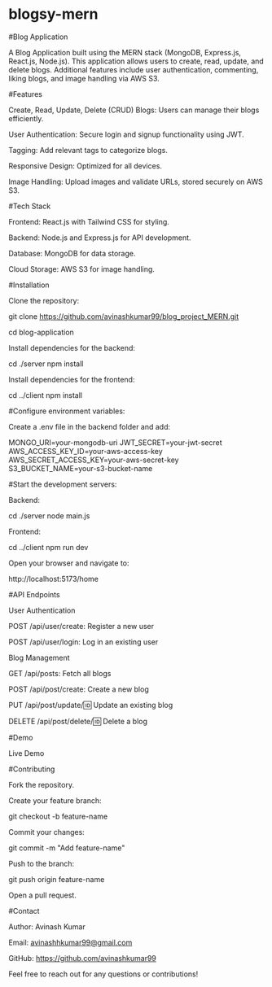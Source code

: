 # blogsy-mern

#Blog Application

A Blog Application built using the MERN stack (MongoDB, Express.js, React.js, Node.js). This application allows users to create, read, update, and delete blogs. Additional features include user authentication, commenting, liking blogs, and image handling via AWS S3.

#Features

Create, Read, Update, Delete (CRUD) Blogs: Users can manage their blogs efficiently.

User Authentication: Secure login and signup functionality using JWT.

Tagging: Add relevant tags to categorize blogs.

Responsive Design: Optimized for all devices.

Image Handling: Upload images and validate URLs, stored securely on AWS S3.

#Tech Stack

Frontend: React.js with Tailwind CSS for styling.

Backend: Node.js and Express.js for API development.

Database: MongoDB for data storage.

Cloud Storage: AWS S3 for image handling.

#Installation

Clone the repository:

git clone https://github.com/avinashkumar99/blog_project_MERN.git

cd blog-application

Install dependencies for the backend:

cd ./server
npm install

Install dependencies for the frontend:

cd ../client
npm install

#Configure environment variables:

Create a .env file in the backend folder and add:

MONGO_URI=your-mongodb-uri
JWT_SECRET=your-jwt-secret
AWS_ACCESS_KEY_ID=your-aws-access-key
AWS_SECRET_ACCESS_KEY=your-aws-secret-key
S3_BUCKET_NAME=your-s3-bucket-name

#Start the development servers:

Backend:

cd ./server
node main.js

Frontend:

cd ../client
npm run dev

Open your browser and navigate to:

http://localhost:5173/home

#API Endpoints

User Authentication

POST /api/user/create: Register a new user

POST /api/user/login: Log in an existing user

Blog Management

GET /api/posts: Fetch all blogs

POST /api/post/create: Create a new blog

PUT /api/post/update/:id: Update an existing blog

DELETE /api/post/delete/:id: Delete a blog

#Demo

Live Demo

#Contributing

Fork the repository.

Create your feature branch:

git checkout -b feature-name

Commit your changes:

git commit -m "Add feature-name"

Push to the branch:

git push origin feature-name

Open a pull request.

#Contact

Author: Avinash Kumar

Email: avinashhkumar99@gmail.com

GitHub: https://github.com/avinashkumar99

Feel free to reach out for any questions or contributions!
